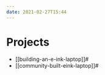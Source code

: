 ```yaml
---
date: 2021-02-27T15:44
---
```


# Projects

- [[building-an-e-ink-laptop]]#
- [[community-built-eink-laptop]]#
